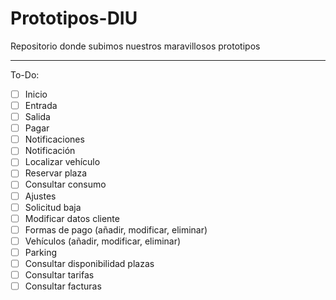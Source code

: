 # Prototipos-DIU
Repositorio donde subimos nuestros maravillosos prototipos

---
To-Do:

- [ ] Inicio
- [ ] Entrada
- [ ] Salida
- [ ] Pagar
- [ ] Notificaciones
- [ ] Notificación
- [ ] Localizar vehículo
- [ ] Reservar plaza
- [ ] Consultar consumo
- [ ] Ajustes
- [ ] Solicitud baja
- [ ] Modificar datos cliente
- [ ] Formas de pago (añadir, modificar, eliminar)
- [ ] Vehículos (añadir, modificar, eliminar)
- [ ] Parking
- [ ] Consultar disponibilidad plazas
- [ ] Consultar tarifas
- [ ] Consultar facturas
